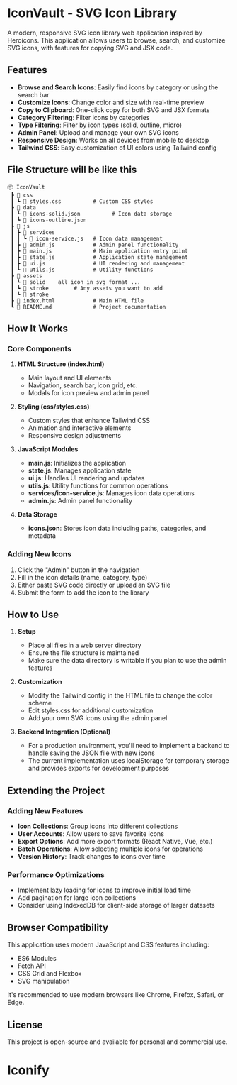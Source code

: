 # IconVault - SVG Icon Library

A modern, responsive SVG icon library web application inspired by Heroicons. This application allows users to browse, search, and customize SVG icons, with features for copying SVG and JSX code.

## Features

- **Browse and Search Icons**: Easily find icons by category or using the search bar
- **Customize Icons**: Change color and size with real-time preview
- **Copy to Clipboard**: One-click copy for both SVG and JSX formats
- **Category Filtering**: Filter icons by categories
- **Type Filtering**: Filter by icon types (solid, outline, micro)
- **Admin Panel**: Upload and manage your own SVG icons
- **Responsive Design**: Works on all devices from mobile to desktop
- **Tailwind CSS**: Easy customization of UI colors using Tailwind config

## File Structure will be like this

```
📦 IconVault
 ┣ 📂 css
 ┃ ┗ 📜 styles.css          # Custom CSS styles
 ┣ 📂 data
 ┃ ┗ 📜 icons-solid.json          # Icon data storage
 ┃ ┗ 📜 icons-outline.json
 ┣ 📂 js
 ┃ ┣ 📂 services
 ┃ ┃ ┗ 📜 icon-service.js   # Icon data management
 ┃ ┣ 📜 admin.js            # Admin panel functionality
 ┃ ┣ 📜 main.js             # Main application entry point
 ┃ ┣ 📜 state.js            # Application state management
 ┃ ┣ 📜 ui.js               # UI rendering and management
 ┃ ┗ 📜 utils.js            # Utility functions
 ┣ 📂 assets
 ┃ ┗ 📂 solid    all icon in svg format ...
 ┃ ┗ 📂 stroke        # Any assets you want to add
 ┃ ┗ 📂 stroke  
 ┣ 📜 index.html            # Main HTML file
 ┗ 📜 README.md             # Project documentation
```

## How It Works

### Core Components

1. **HTML Structure (index.html)**

   - Main layout and UI elements
   - Navigation, search bar, icon grid, etc.
   - Modals for icon preview and admin panel

2. **Styling (css/styles.css)**

   - Custom styles that enhance Tailwind CSS
   - Animation and interactive elements
   - Responsive design adjustments

3. **JavaScript Modules**

   - **main.js**: Initializes the application
   - **state.js**: Manages application state
   - **ui.js**: Handles UI rendering and updates
   - **utils.js**: Utility functions for common operations
   - **services/icon-service.js**: Manages icon data operations
   - **admin.js**: Admin panel functionality

4. **Data Storage**
   - **icons.json**: Stores icon data including paths, categories, and metadata

### Adding New Icons

1. Click the "Admin" button in the navigation
2. Fill in the icon details (name, category, type)
3. Either paste SVG code directly or upload an SVG file
4. Submit the form to add the icon to the library

## How to Use

1. **Setup**

   - Place all files in a web server directory
   - Ensure the file structure is maintained
   - Make sure the data directory is writable if you plan to use the admin features

2. **Customization**

   - Modify the Tailwind config in the HTML file to change the color scheme
   - Edit styles.css for additional customization
   - Add your own SVG icons using the admin panel

3. **Backend Integration (Optional)**
   - For a production environment, you'll need to implement a backend to handle
     saving the JSON file with new icons
   - The current implementation uses localStorage for temporary storage
     and provides exports for development purposes

## Extending the Project

### Adding New Features

- **Icon Collections**: Group icons into different collections
- **User Accounts**: Allow users to save favorite icons
- **Export Options**: Add more export formats (React Native, Vue, etc.)
- **Batch Operations**: Allow selecting multiple icons for operations
- **Version History**: Track changes to icons over time

### Performance Optimizations

- Implement lazy loading for icons to improve initial load time
- Add pagination for large icon collections
- Consider using IndexedDB for client-side storage of larger datasets

## Browser Compatibility

This application uses modern JavaScript and CSS features including:

- ES6 Modules
- Fetch API
- CSS Grid and Flexbox
- SVG manipulation

It's recommended to use modern browsers like Chrome, Firefox, Safari, or Edge.

## License

This project is open-source and available for personal and commercial use.
# Iconify

